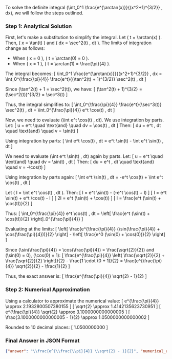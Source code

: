 To solve the definite integral \(\int_0^1 \frac{e^{\arctan(x)}}{(x^2+1)^{3/2}} \, dx\), we will follow the steps outlined.

### Step 1: Analytical Solution

First, let's make a substitution to simplify the integral. Let \( t = \arctan(x) \). Then, \( x = \tan(t) \) and \( dx = \sec^2(t) \, dt \). The limits of integration change as follows:
- When \( x = 0 \), \( t = \arctan(0) = 0 \).
- When \( x = 1 \), \( t = \arctan(1) = \frac{\pi}{4} \).

The integral becomes:
\[
\int_0^1 \frac{e^{\arctan(x)}}{(x^2+1)^{3/2}} \, dx = \int_0^{\frac{\pi}{4}} \frac{e^t}{(\tan^2(t) + 1)^{3/2}} \sec^2(t) \, dt
\]

Since \(\tan^2(t) + 1 = \sec^2(t)\), we have:
\[
(\tan^2(t) + 1)^{3/2} = (\sec^2(t))^{3/2} = \sec^3(t)
\]

Thus, the integral simplifies to:
\[
\int_0^{\frac{\pi}{4}} \frac{e^t}{\sec^3(t)} \sec^2(t) \, dt = \int_0^{\frac{\pi}{4}} e^t \cos(t) \, dt
\]

Now, we need to evaluate \(\int e^t \cos(t) \, dt\). We use integration by parts. Let:
\[
u = e^t \quad \text{and} \quad dv = \cos(t) \, dt
\]
Then:
\[
du = e^t \, dt \quad \text{and} \quad v = \sin(t)
\]

Using integration by parts:
\[
\int e^t \cos(t) \, dt = e^t \sin(t) - \int e^t \sin(t) \, dt
\]

We need to evaluate \(\int e^t \sin(t) \, dt\) again by parts. Let:
\[
u = e^t \quad \text{and} \quad dv = \sin(t) \, dt
\]
Then:
\[
du = e^t \, dt \quad \text{and} \quad v = -\cos(t)
\]

Using integration by parts again:
\[
\int e^t \sin(t) \, dt = -e^t \cos(t) + \int e^t \cos(t) \, dt
\]

Let \( I = \int e^t \cos(t) \, dt \). Then:
\[
I = e^t \sin(t) - (-e^t \cos(t) + I)
\]
\[
I = e^t \sin(t) + e^t \cos(t) - I
\]
\[
2I = e^t (\sin(t) + \cos(t))
\]
\[
I = \frac{e^t (\sin(t) + \cos(t))}{2}
\]

Thus:
\[
\int_0^{\frac{\pi}{4}} e^t \cos(t) \, dt = \left[ \frac{e^t (\sin(t) + \cos(t))}{2} \right]_0^{\frac{\pi}{4}}
\]

Evaluating at the limits:
\[
\left[ \frac{e^{\frac{\pi}{4}} (\sin(\frac{\pi}{4}) + \cos(\frac{\pi}{4}))}{2} \right] - \left[ \frac{e^0 (\sin(0) + \cos(0))}{2} \right]
\]

Since \(\sin(\frac{\pi}{4}) = \cos(\frac{\pi}{4}) = \frac{\sqrt{2}}{2}\) and \(\sin(0) = 0\), \(\cos(0) = 1\):
\[
\frac{e^{\frac{\pi}{4}} \left( \frac{\sqrt{2}}{2} + \frac{\sqrt{2}}{2} \right)}{2} - \frac{1 \cdot (0 + 1)}{2} = \frac{e^{\frac{\pi}{4}} \sqrt{2}}{2} - \frac{1}{2}
\]

Thus, the exact answer is:
\[
\frac{e^{\frac{\pi}{4}} \sqrt{2} - 1}{2}
\]

### Step 2: Numerical Approximation

Using a calculator to approximate the numerical value:
\[
e^{\frac{\pi}{4}} \approx 2.1932800507380155
\]
\[
\sqrt{2} \approx 1.4142135623730951
\]
\[
e^{\frac{\pi}{4}} \sqrt{2} \approx 3.1000000000000005
\]
\[
\frac{3.1000000000000005 - 1}{2} \approx 1.0500000000000002
\]

Rounded to 10 decimal places:
\[
1.0500000000
\]

### Final Answer in JSON Format

```json
{"answer": "\\frac{e^{\\frac{\\pi}{4}} \\sqrt{2} - 1}{2}", "numerical_answer": "1.0500000000"}
```